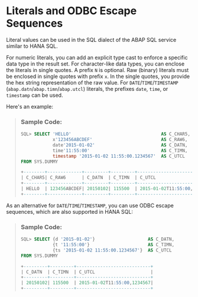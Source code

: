 <!-- loioe812afecfb264f06bb6efb4eff66cd84 -->

# Literals and ODBC Escape Sequences

Literal values can be used in the SQL dialect of the ABAP SQL service similar to HANA SQL.



For numeric literals, you can add an explicit type cast to enforce a specific data type in the result set. For character-like data types, you can enclose the literals in single quotes. A prefix `N` is optional. Raw \(binary\) literals must be enclosed in single quotes with prefix `x`. In the single quotes, you provide the hex string representation of the raw value. For `DATE`/`TIME`/`TIMESTAMP` \(`abap.datn`/`abap.timn`/`abap.utcl`\) literals, the prefixes `date`, `time`, or `timestamp` can be used.

Here's an example:

> ### Sample Code:  
> ```sql
> SQL> SELECT 'HELLO'                                  AS C_CHAR5,
>             x'123456ABCDEF'                          AS C_RAW6,
>             date'2015-01-02'                         AS C_DATN,
>             time'11:55:00'                           AS C_TIMN,
>             timestamp '2015-01-02 11:55:00.1234567'  AS C_UTCL
> FROM SYS.DUMMY
> 
> +--------+-------------+---------+---------+----------------------------+
> | C_CHAR5| C_RAW6      | C_DATN  | C_TIMN  | C_UTCL                     |
> +--------+-------------+---------+---------+----------------------------+
> | HELLO  | 123456ABCDEF| 20150102| 115500  | 2015-01-02T11:55:00,1234567|
> +--------+-------------+---------+---------+----------------------------+
> ```

As an alternative for `DATE`/`TIME`/`TIMESTAMP`, you can use ODBC escape sequences, which are also supported in HANA SQL:

> ### Sample Code:  
> ```sql
> SQL> SELECT {d '2015-01-02'}                    AS C_DATN,
>             {t '11:55:00'}                      AS C_TIMN,
>             {ts '2015-01-02 11:55:00.1234567'}  AS C_UTCL
> FROM SYS.DUMMY
> 
> +---------+---------+----------------------------+
> | C_DATN  | C_TIMN  | C_UTCL                     |
> +---------+---------+----------------------------+
> | 20150102| 115500  | 2015-01-02T11:55:00,1234567|
> +---------+---------+----------------------------+
> 
> ```

